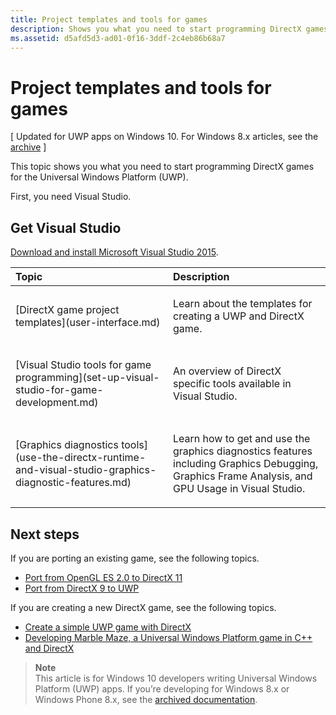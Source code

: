 ```yaml
---
title: Project templates and tools for games
description: Shows you what you need to start programming DirectX games for the Universal Windows Platform (UWP).
ms.assetid: d5afd5d3-ad01-0f16-3ddf-2c4eb86b68a7
---
```


# Project templates and tools for games


\[ Updated for UWP apps on Windows 10. For Windows 8.x articles, see the [archive](http://go.microsoft.com/fwlink/p/?linkid=619132) \]


This topic shows you what you need to start programming DirectX games for the Universal Windows Platform (UWP).

First, you need Visual Studio.

## Get Visual Studio


[Download and install Microsoft Visual Studio 2015](https://www.visualstudio.com/vs-2015-product-editions).

<table>
<colgroup>
<col width="50%" />
<col width="50%" />
</colgroup>
<thead>
<tr class="header">
<th align="left">Topic</th>
<th align="left">Description</th>
</tr>
</thead>
<tbody>
<tr class="odd">
<td align="left"><p>[DirectX game project templates](user-interface.md)</p></td>
<td align="left"><p>Learn about the templates for creating a UWP and DirectX game.</p></td>
</tr>
<tr class="even">
<td align="left"><p>[Visual Studio tools for game programming](set-up-visual-studio-for-game-development.md)</p></td>
<td align="left"><p>An overview of DirectX specific tools available in Visual Studio.</p></td>
</tr>
<tr class="odd">
<td align="left"><p>[Graphics diagnostics tools](use-the-directx-runtime-and-visual-studio-graphics-diagnostic-features.md)</p></td>
<td align="left"><p>Learn how to get and use the graphics diagnostics features including Graphics Debugging, Graphics Frame Analysis, and GPU Usage in Visual Studio.</p></td>
</tr>
</tbody>
</table>

 

## Next steps


If you are porting an existing game, see the following topics.

-   [Port from OpenGL ES 2.0 to DirectX 11](port-from-opengl-es-2-0-to-directx-11-1.md)
-   [Port from DirectX 9 to UWP](porting-your-directx-9-game-to-windows-store.md)

If you are creating a new DirectX game, see the following topics.

-   [Create a simple UWP game with DirectX](tutorial--create-your-first-metro-style-directx-game.md)
-   [Developing Marble Maze, a Universal Windows Platform game in C++ and DirectX](developing-marble-maze-a-windows-store-game-in-cpp-and-directx.md)

> **Note**  
This article is for Windows 10 developers writing Universal Windows Platform (UWP) apps. If you’re developing for Windows 8.x or Windows Phone 8.x, see the [archived documentation](http://go.microsoft.com/fwlink/p/?linkid=619132).

 

 

 






<!--HONumber=Jun16_HO1-->


